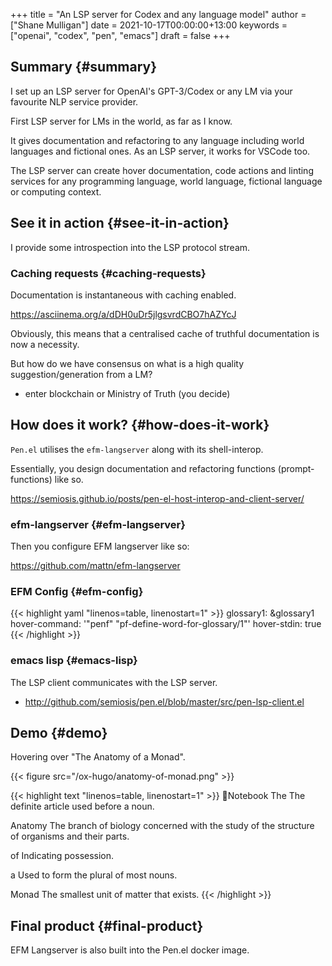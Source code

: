 +++
title = "An LSP server for Codex and any language model"
author = ["Shane Mulligan"]
date = 2021-10-17T00:00:00+13:00
keywords = ["openai", "codex", "pen", "emacs"]
draft = false
+++

## Summary {#summary}

I set up an LSP server for OpenAI's
GPT-3/Codex or any LM via your favourite NLP
service provider.

First LSP server for LMs in the world, as far
as I know.

It gives documentation and refactoring to any
language including world languages and
fictional ones. As an LSP server, it works for
VSCode too.

The LSP server can create hover documentation,
code actions and linting services for any
programming language, world language, fictional
language or computing context.


## See it in action {#see-it-in-action}

I provide some introspection into the LSP protocol stream.

<!-- Play on asciinema.com -->
<!-- <a title="asciinema recording" href="https://asciinema.org/a/qOxfj5RzSTp5e2JAKi46nDkbO" target="_blank"><img alt="asciinema recording" src="https://asciinema.org/a/qOxfj5RzSTp5e2JAKi46nDkbO.svg" /></a> -->
<!-- Play on the blog -->
<script src="https://asciinema.org/a/qOxfj5RzSTp5e2JAKi46nDkbO.js" id="asciicast-qOxfj5RzSTp5e2JAKi46nDkbO" async></script>


### Caching requests {#caching-requests}

Documentation is instantaneous with caching enabled.

<https://asciinema.org/a/dDH0uDr5jlgsvrdCBO7hAZYcJ>

Obviously, this means that a centralised cache
of truthful documentation is now a necessity.

But how do we have consensus on what is a high
quality suggestion/generation from a LM?

-   enter blockchain or Ministry of Truth (you decide)


## How does it work? {#how-does-it-work}

`Pen.el` utilises the `efm-langserver` along with its shell-interop.

Essentially, you design documentation and refactoring functions (prompt-functions) like so.

<https://semiosis.github.io/posts/pen-el-host-interop-and-client-server/>


### efm-langserver {#efm-langserver}

Then you configure EFM langserver like so:

<https://github.com/mattn/efm-langserver>


### EFM Config {#efm-config}

{{< highlight yaml "linenos=table, linenostart=1" >}}
glossary1: &glossary1
  hover-command: '"penf" "pf-define-word-for-glossary/1"'
  hover-stdin: true
{{< /highlight >}}


### emacs lisp {#emacs-lisp}

The LSP client communicates with the LSP server.

-   <http://github.com/semiosis/pen.el/blob/master/src/pen-lsp-client.el>


## Demo {#demo}

Hovering over "The Anatomy of a Monad".

{{< figure src="/ox-hugo/anatomy-of-monad.png" >}}

{{< highlight text "linenos=table, linenostart=1" >}}
Notebook
The
The definite article used before a noun.

Anatomy
The branch of biology concerned with the study of the structure of organisms and their parts.

of
Indicating possession.

a
Used to form the plural of most nouns.

Monad
The smallest unit of matter that exists.
{{< /highlight >}}

<!-- Play on asciinema.com -->
<!-- <a title="asciinema recording" href="https://asciinema.org/a/qCTVSRGZgUZruwuiW1JVaNI6t" target="_blank"><img alt="asciinema recording" src="https://asciinema.org/a/qCTVSRGZgUZruwuiW1JVaNI6t.svg" /></a> -->
<!-- Play on the blog -->
<script src="https://asciinema.org/a/qCTVSRGZgUZruwuiW1JVaNI6t.js" id="asciicast-qCTVSRGZgUZruwuiW1JVaNI6t" async></script>


## Final product {#final-product}

EFM Langserver is also built into the Pen.el docker image.